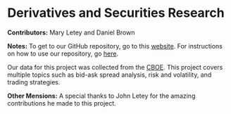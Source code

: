 <!--![JupyterNotebook](https://img.shields.io/badge/jupyter-notebook-orange.svg)
![Python3.6](https://img.shields.io/badge/python-3.6-blue.svg)-->

# Derivatives and Securities Research

**Contributors:** Mary Letey and Daniel Brown

**Notes:** To get to our GitHub repository, go to this [website](https://github.com/maryletey/Derivatives-and-Securities-Research). For instructions on how to use our repository, go [here](https://github.com/maryletey/Derivatives-and-Securities-Research/blob/master/instructions.md).

<!--For this project, we have a Jupyter Notebook `Daniel Brown Getting Data.ipynb` that gets our data every Monday, Wednesday, and Friday at 11:00 AM from [CBOE](http://www.cboe.com)-->

Our data for this project was collected from the [CBOE](http://www.cboe.com). This project covers multiple topics such as bid-ask spread analysis, risk and volatility, and trading strategies.

**Other Mensions:** A special thanks to John Letey for the amazing contributions he made to this project.